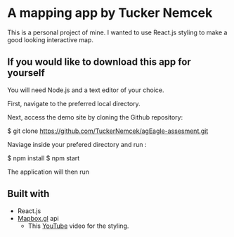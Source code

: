 # A mapping app by Tucker Nemcek

This is a personal project of mine. I wanted to use React.js styling to make a good looking interactive map.

## If you would like to download this app for yourself

You will need Node.js and a text editor of your choice.

First, navigate to the preferred local directory.

Next, access the demo site by cloning the Github repository:

$ git clone https://github.com/TuckerNemcek/agEagle-assesment.git

Naviage inside your prefered directory and run :

$ npm install
$ npm start

The application will then run

## Built with

* React.js
* [Mapbox.gl](https://docs.mapbox.com/help/tutorials/getting-started-directions-api/)
  api
  * This [YouTube](https://www.youtube.com/watch?v=204C9yNeOYI&t=2s) video for the styling.
